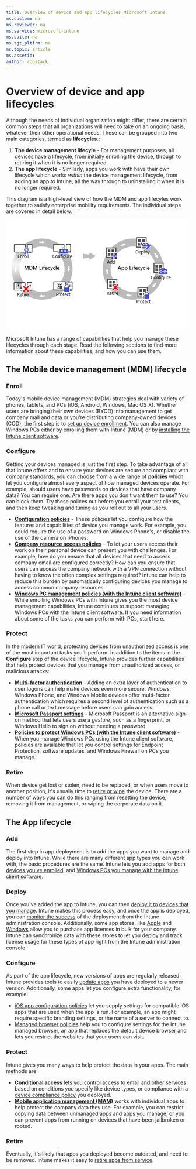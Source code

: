 ```yaml
---
title: Overview of device and app lifecycles|Microsoft Intune
ms.custom: na
ms.reviewer: na
ms.service: microsoft-intune
ms.suite: na
ms.tgt_pltfrm: na
ms.topic: article
ms.assetid:
author: robstack
---
```

# Overview of device and app lifecycles

Although the needs of individual organization might differ, there are certain common steps that all organizations will need to take on an ongoing basis, whatever their other operational needs. These can be grouped into two main categories, termed as **lifecycles**.:

1. **The device management lifecyle** - For management purposes, all devices have a lifecycle, from initially enrolling the device, through to retiring it when it is no longer required.
2. **The app lifecycle** - Similarly, apps you work with have their own lifecycle which works *within* the device management lifecycle, from adding an app to Intune, all the way through to uninstalling it when it is no longer required.

This diagram is a high-level view of how the MDM and app lifecyles work together to satisfy enterprise mobility requirements. The individual steps are covered in detail below.

![The MDM and app lifecycle](./media/mdmapplifecycle_v8.gif "mobile device and app lifecycle")

Microsoft Intune has a range of capabilities that help you manage these lifecycles through each stage. Read the following sections to find more information about these capabilities, and how you can use them.


## The Mobile device management (MDM) lifecycle

### Enroll

Today's mobile device management (MDM) strategies deal with variety of phones, tablets, and PCs (iOS, Android, Windows, Mac OS X). Whether users are bringing their own devices (BYOD) into management to get company mail and data or you're distributing company-owned devices (COD), the first step is to [set up device enrollment](enroll-devices-in-microsoft-intune.md). You can also manage Windows PCs either by enrolling them with Intune (MDM) or by [installing the Intune client software](manage-windows-pcs-with-microsoft-intune.md).

### Configure

Getting your devices managed is just the first step. To take advantage of all that Intune offers and to ensure your devices are secure and compliant with company standards, you can choose from a wide range of **policies** which let you configure almost every aspect of how managed devices operate.
For example, should users have passwords on devices that have company data? You can require one. Are there apps you don't want them to use? You can block them. Try these polices out before you enroll your test clients, and then keep tweaking and tuning as you roll out to all your users.
- [**Configuration policies**](manage-settings-and-features-on-your-devices-with-microsoft-intune-policies.md) - These policies let you configure how the features and capabilities of device you manage work. For example, you could require the use of a password on Windows Phone's, or disable the use of the camera on iPhones.
- [**Company resource access policies**](enable-access-to-company-resources-with-microsoft-intune.md) - To let your users access their work on their personal device can present you with challenges. For example, how do you ensure that all devices that need to access company email are configured correctly? How can you ensure that users can access the company network with a VPN connection without having to know the often complex settings required? Intune can help to reduce this burden by automatically configuring devices you manage to access common company resources.
- [**Windows PC management policies (with the Intune client software)**](common-windows-pc-management-tasks-with-the-microsoft-intune-computer-client.md) - While enrolling Windows PCs with Intune gives you the most device management capabilities, Intune continues to support managing Windows PCs with the Intune client software. If you need information about some of the tasks you can perform with PCs, start here.


### Protect

In the modern IT world, protecting devices from unauthorized access is one of the most important tasks you'll perform. In addition to the items in the **Configure** step of the device lifecycle, Intune provides further capabilities that help protect devices that you manage from unauthorized access, or malicious attacks:

- [**Multi-factor authentication**](protect-windows-devices-with-multi-factor-authentication.md) - Adding an extra layer of authentication to user logons can help make devices even more secure. Windows, Windows Phone, and Windows Mobile devices offer multi-factor authentication which requires a second level of authentication such as a phone call or text message before users can gain access.
- [**Microsoft Passport settings**](control-microsoft-passport-settings-on-devices-with-microsoft-intune.md) - Microsoft Passport is an alternative sign-on method that lets users use a *gesture*, such as a fingerprint, or Windows Hello to sign on without needing a password.
- [**Policies to protect Windows PCs (with the Intune client software)**](policies-to-protect-windows-pcs-in-microsoft-intune.md) - When you manage Windows PCs using the Intune client software, policies are available that let you control settings for Endpoint Protection, software updates, and Windows Firewall on PCs you manage.

### Retire

When device get lost or stolen, need to be replaced, or when users move to another position, it's usually time to [retire or wipe](help-protect-your-data-with-remote-wipe-remote-lock-or-passcode-reset-using-microsoft-intune.md) the device. There are a number of ways you can do this ranging from resetting the device, removing it from management, or wiping the corporate data on it.

## The App lifecycle

### Add

The first step in app deployment is to add the apps you want to manage and deploy into Intune. While there are many different app types you can work with, the basic procedures are the same. Intune lets you add apps for both [devices you've enrolled](add-apps-for-mobile-devices-in-microsoft-intune.md), and [Windows PCs you manage with the Intune client software](create-apps-for-windows-pcs-in-microsoft-intune.md). 

### Deploy

Once you've added the app to Intune, you can then [deploy it to devices that you manage](deploy-apps-in-microsoft-intune.md). Intune makes this process easy, and once the app is deployed, you can [monitor the success](monitor-apps-in-microsoft-intune.md) of the deployment from the Intune administration console.
Additionally, some app stores, like [Apple](manage-ios-apps-you-purchased-through-a-volume-purchase-program-with-microsoft-intune.md) and [Windows](manage-apps-you-purchased-from-the-windows-store-for-business-with-microsoft-intune.md) allow you to purchase app licenses in bulk for your company. Intune can synchronize data with these stores to let you deploy and track license usage for these types of app right from the Intune administration console.

### Configure

As part of the app lifecycle, new versions of apps are regularly released. Intune provides tools to easily [update apps](update-apps-using-microsoft-intune.md) you have deployed to a newer version.
Additionally, some apps let you configure extra functionality, for example:
- [iOS app configuration policies](configure-ios-apps-with-mobile-app-configuration-policies-in-microsoft-intune.md) let you supply settings for compatible iOS apps that are used when the app is run. For example, an app might require specific branding settings, or the name of a server to connect to.
- [Managed browser policies](manage-internet-access-using-managed-browser-policies.md) help you to configure settings for the Intune managed browser, an app that replaces the default device browser and lets you restrict the websites that your users can visit.

### Protect

Intune gives you many ways to help protect the data in your apps. The main methods are:
- [**Conditional access**](restrict-access-to-email-and-o365-services-with-microsoft-intune.md) lets you control access to email and other services based on conditions you specify like device types, or compliance with a [device compliance policy](introduction-to-device-compliance-policies-in-microsoft-intune.md) you deployed.
- [**Mobile application management (MAM)**](introduction-to-mobile-app-management-policies-with-microsoft-intune.md) works with individual apps to help protect the company data they use. For example, you can restrict copying data between unmanaged apps and apps you manage, or you can prevent apps from running on devices that have been jailbroken or rooted.

### Retire

Eventually, it's likely that apps you deployed become outdated, and need to be removed. Intune makes it easy to [retire apps from service](retire-apps-using-microsoft-intune.md).